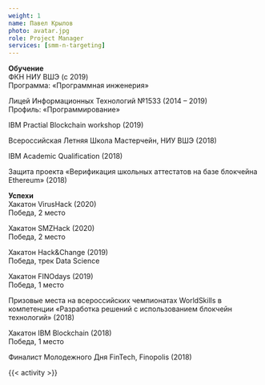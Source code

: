 ```yaml
---
weight: 1
name: Павел Крылов
photo: avatar.jpg
role: Project Manager
services: [smm-n-targeting]
---
```


<strong class="accent">Обучение</strong>  
ФКН НИУ ВШЭ (с 2019)  
Программа: «Программная инженерия»

Лицей Информационных Технологий №1533 (2014 – 2019)  
Профиль: «Программирование»

IBM Practial Blockchain  workshop (2019)

Всероссийская Летняя Школа Мастерчейн, НИУ ВШЭ (2018)

IBM Academic Qualification (2018)

Защита проекта «Верификация школьных аттестатов на базе блокчейна Ethereum» (2018)

<strong class="accent">Успехи</strong>  
Хакатон  VirusHack (2020)  
Победа, 2 место

Хакатон  SMZHack (2020)  
Победа, 2 место

Хакатон Hack&Change (2019)  
Победа, трек Data Science

Хакатон FINOdays (2019)  
Победа, 1 место

Призовые места на всероссийских чемпионатах WorldSkills в компетенции «Разработка решений с использованием блокчейн технологий» (2018)

Хакатон IBM Blockchain (2018)  
Победа, 1 место

Финалист Молодежного Дня FinTech, Finopolis (2018)

{{< activity >}}